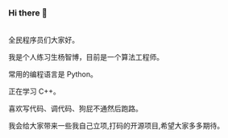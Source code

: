 ### Hi there 👋
<br />
全民程序员们大家好。

我是个人练习生杨智博，目前是一个算法工程师。

常用的编程语言是 Python。

正在学习 C++。

喜欢写代码、调代码、狗屁不通然后跑路。

我会给大家带来一些我自己立项,打码的开源项目,希望大家多多期待。

<br />
<!--
**yangzhibo-creator/yangzhibo-creator** is a ✨ _special_ ✨ repository because its `README.md` (this file) appears on your GitHub profile.

Here are some ideas to get you started:


